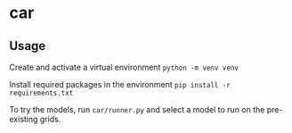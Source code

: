 # car

## Usage
Create and activate a virtual environment
```python -m venv venv```

Install required packages in the environment
```pip install -r requirements.txt```

To try the models, run ```car/runner.py``` and select a model to run on the pre-existing grids.

